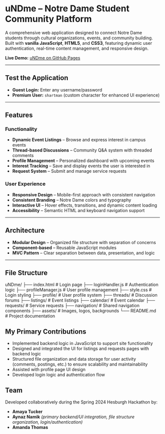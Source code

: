 # uNDme – Notre Dame Student Community Platform

A comprehensive web application designed to connect Notre Dame students through cultural organizations, events, and community building.  
Built with **vanilla JavaScript**, **HTML5**, and **CSS3**, featuring dynamic user authentication, real-time content management, and responsive design.

**Live Demo:** [uNDme on GitHub Pages](https://aynmk7.github.io/uNdme/)

---

## Test the Application
- **Guest Login:** Enter any username/password
- **Premium User:** `shartman` (custom character for enhanced UI experience)

---

## Features

### Functionality
- **Dynamic Event Listings** – Browse and express interest in campus events
- **Thread-based Discussions** – Community Q&A system with threaded comments
- **Profile Management** – Personalized dashboard with upcoming events
- **Interest Tracking** – Save and display events the user is interested in
- **Request System** – Submit and manage service requests

### User Experience
- **Responsive Design** – Mobile-first approach with consistent navigation
- **Consistent Branding** – Notre Dame colors and typography
- **Interactive UI** – Hover effects, transitions, and dynamic content loading
- **Accessibility** – Semantic HTML and keyboard navigation support

---

## Architecture
- **Modular Design** – Organized file structure with separation of concerns
- **Component-based** – Reusable JavaScript modules
- **MVC Pattern** – Clear separation between data, presentation, and logic

---

## File Structure
uNDme/
├── index.html # Login page
├── loginHandler.js # Authentication logic
├── profileManager.js # User profile management
├── style.css # Login styling
├── profile/ # User profile system
├── threads/ # Discussion forums
├── listings/ # Event listings
├── calendar/ # Event calendar
├── requests/ # Service requests
├── navigation/ # Shared navigation components
├── assets/ # Images, logos, backgrounds
└── README.md # Project documentation

## My Primary Contributions
- Implemented backend logic in JavaScript to support site functionality
- Designed and integrated the UI for listings and requests pages with backend logic
- Structured file organization and data storage for user activity (comments, postings, etc.) to ensure scalability and maintainability
- Assisted with profile page UI design
- Developed login logic and authentication flow

## Team
Developed collaboratively during the Spring 2024 Hesburgh Hackathon by:
- **Amaya Tucker**
- **Aynaz Namik** *(primary backend/UI integration, file structure organization, login/authentication)*
- **Amanda Thomas**
